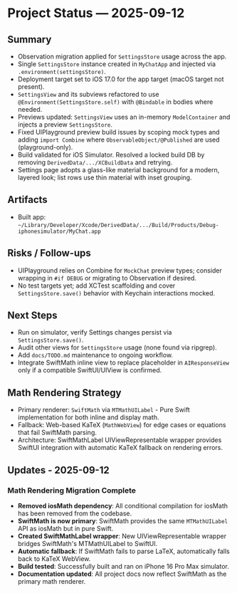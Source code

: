 # Project Status — 2025-09-12

## Summary
- Observation migration applied for `SettingsStore` usage across the app.
- Single `SettingsStore` instance created in `MyChatApp` and injected via `.environment(settingsStore)`.
- Deployment target set to iOS 17.0 for the app target (macOS target not present).
- `SettingsView` and its subviews refactored to use `@Environment(SettingsStore.self)` with `@Bindable` in bodies where needed.
- Previews updated: `SettingsView` uses an in-memory `ModelContainer` and injects a preview `SettingsStore`.
- Fixed UIPlayground preview build issues by scoping mock types and adding `import Combine` where `ObservableObject/@Published` are used (playground-only).
- Build validated for iOS Simulator. Resolved a locked build DB by removing `DerivedData/.../XCBuildData` and retrying.
- Settings page adopts a glass-like material background for a modern, layered look; list rows use thin material with inset grouping.

## Artifacts
- Built app: `~/Library/Developer/Xcode/DerivedData/.../Build/Products/Debug-iphonesimulator/MyChat.app`

## Risks / Follow-ups
- UIPlayground relies on Combine for `MockChat` preview types; consider wrapping in `#if DEBUG` or migrating to Observation if desired.
- No test targets yet; add XCTest scaffolding and cover `SettingsStore.save()` behavior with Keychain interactions mocked.

## Next Steps
- Run on simulator, verify Settings changes persist via `SettingsStore.save()`.
- Audit other views for `SettingsStore` usage (none found via ripgrep).
- Add `docs/TODO.md` maintenance to ongoing workflow.
- Integrate SwiftMath inline view to replace placeholder in `AIResponseView` only if a compatible SwiftUI/UIView is confirmed.

## Math Rendering Strategy
- Primary renderer: `SwiftMath` via `MTMathUILabel` - Pure Swift implementation for both inline and display math.
- Fallback: Web-based KaTeX (`MathWebView`) for edge cases or equations that fail SwiftMath parsing.
- Architecture: SwiftMathLabel UIViewRepresentable wrapper provides SwiftUI integration with automatic KaTeX fallback on rendering errors.

## Updates - 2025-09-12

### Math Rendering Migration Complete
- **Removed iosMath dependency**: All conditional compilation for iosMath has been removed from the codebase.
- **SwiftMath is now primary**: SwiftMath provides the same `MTMathUILabel` API as iosMath but in pure Swift.
- **Created SwiftMathLabel wrapper**: New UIViewRepresentable wrapper bridges SwiftMath's MTMathUILabel to SwiftUI.
- **Automatic fallback**: If SwiftMath fails to parse LaTeX, automatically falls back to KaTeX WebView.
- **Build tested**: Successfully built and ran on iPhone 16 Pro Max simulator.
- **Documentation updated**: All project docs now reflect SwiftMath as the primary math renderer.

